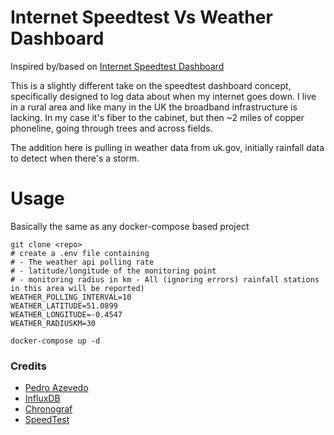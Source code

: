# Internet Speedtest Vs Weather Dashboard

Inspired by/based on [Internet Speedtest Dashboard](https://gitlab.com/phikai/docker-internet-speedtest-dashboard)

This is a slightly different take on the speedtest dashboard concept, specifically designed to log data about when my internet goes down.
I live in a rural area and like many in the UK the broadband infrastructure is lacking. In my case it's fiber to the cabinet, but then ~2 miles of copper phoneline, going through trees and across fields.

The addition here is pulling in weather data from uk.gov, initially rainfall data to detect when there's a storm.

# Usage
Basically the same as any docker-compose based project
```
git clone <repo>
# create a .env file containing
# - The weather api polling rate
# - latitude/longitude of the monitoring point
# - monitoring radius in km - All (ignoring errors) rainfall stations in this area will be reported)
WEATHER_POLLING_INTERVAL=10
WEATHER_LATITUDE=51.0899
WEATHER_LONGITUDE=-0.4547
WEATHER_RADIUSKM=30

docker-compose up -d
```

### Credits
* [Pedro Azevedo](https://github.com/pedrocesar-ti)
* [InfluxDB](https://www.influxdata.com/) 
* [Chronograf](https://www.influxdata.com/time-series-platform/chronograf/)
* [SpeedTest](https://github.com/sivel/speedtest-cli/)


